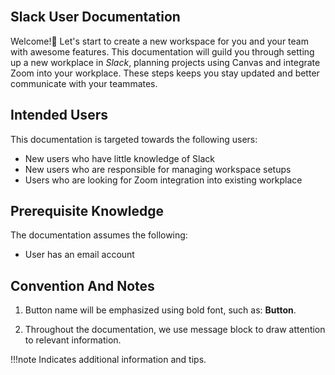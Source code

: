 <br>

## Slack User Documentation

Welcome!👋 Let's start to create a new workspace for you and your team with awesome features. This documentation will guild you through setting up a new workplace in *Slack*, planning projects using Canvas and integrate Zoom into your workplace. These steps keeps you stay updated and better communicate with your teammates.

## Intended Users

This documentation is targeted towards the following users:

* New users who have little knowledge of Slack
* New users who are responsible for managing workspace setups
* Users who are looking for Zoom integration into existing workplace

## Prerequisite Knowledge

The documentation assumes the following:

* User has an email account

## Convention And Notes

1. Button name will be emphasized using bold font, such as: **Button**.

2. Throughout the documentation, we use message block to draw attention to relevant information.

!!!note
    Indicates additional information and tips.

